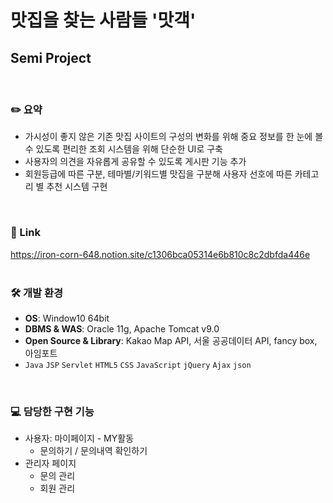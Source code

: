 # 맛집을 찾는 사람들 '맛객'
## Semi Project
<br>


### ✏️ 요약

- 가시성이 좋지 않은 기존 맛집 사이트의 구성의 변화를 위해 중요 정보를 한 눈에 볼 수 있도록 편리한 조회 시스템을 위해 단순한 UI로 구축
- 사용자의 의견을 자유롭게 공유할 수 있도록 게시판 기능 추가
- 회원등급에 따른 구분, 테마별/키워드별 맛집을 구분해 사용자 선호에 따른 카테고리 별 추천 시스템 구현
<br>

### 🔗 Link
https://iron-corn-648.notion.site/c1306bca05314e6b810c8c2dbfda446e
<br><br>

### 🛠️ 개발 환경
- **OS**: Window10 64bit
- **DBMS & WAS**: Oracle 11g, Apache Tomcat v9.0
- **Open Source & Library**: Kakao Map API, 서울 공공데이터 API, fancy box, 아임포트
- `Java` `JSP` `Servlet` `HTML5` `CSS` `JavaScript` `jQuery` `Ajax` `json`
<br>

### 💻 담당한 구현 기능
- 사용자: 마이페이지 - MY활동
    - 문의하기 / 문의내역 확인하기
- 관리자 페이지
    - 문의 관리
    - 회원 관리
